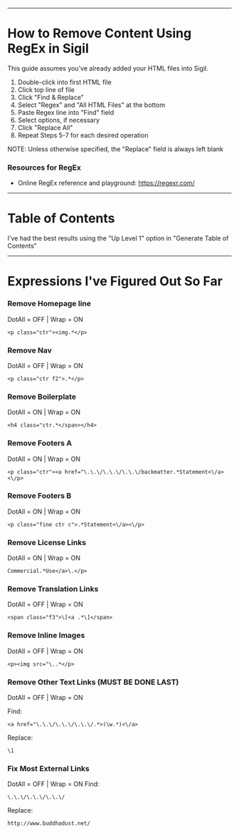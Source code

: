 -------------------------------

# How to Remove Content Using RegEx in Sigil

This guide assumes you've already added your HTML files into Sigil.

1. Double-click into first HTML file
2. Click top line of file
3. Click "Find & Replace"
4. Select "Regex" and "All HTML Files" at the bottom
5. Paste Regex line into "Find" field
6. Select options, if necessary
7. Click "Replace All"
8. Repeat Steps 5-7 for each desired operation

NOTE: Unless otherwise specified, the "Replace" field is always left blank

### Resources for RegEx

* Online RegEx reference and playground: https://regexr.com/

- - -

# Table of Contents

I've had the best results using the "Up Level 1" option in "Generate Table of Contents"

-------------------------------

# Expressions I've Figured Out So Far

### Remove Homepage line
DotAll = OFF | Wrap = ON

`<p class="ctr"><img.*</p>`


### Remove Nav
DotAll = OFF | Wrap = ON

`<p class="ctr f2">.*</p>`


### Remove Boilerplate
DotAll = ON | Wrap = ON

`<h4 class="ctr.*</span></h4>`


### Remove Footers A
DotAll = ON | Wrap = ON

`<p class="ctr"><a href="\.\.\/\.\.\/\.\.\/backmatter.*Statement<\/a><\/p>`


### Remove Footers B
DotAll = ON | Wrap = ON

`<p class="fine ctr c">.*Statement<\/a><\/p>`


### Remove License Links
DotAll = ON | Wrap = ON

`Commercial.*Use</a>\.</p>`


### Remove Translation Links
DotAll = OFF | Wrap = ON

`<span class="f3">\[<a .*\]</span>`


### Remove Inline Images
DotAll = OFF | Wrap = ON

`<p><img src="\..*</p>`


### Remove Other Text Links (MUST BE DONE LAST)
DotAll = OFF | Wrap = ON

Find:

`<a href="\.\.\/\.\.\/\.\.\/.*>(\w.*)<\/a>`

Replace:

`\1`


### Fix Most External Links
DotAll = OFF | Wrap = ON
Find:

`\.\.\/\.\.\/\.\.\/`

Replace:

`http://www.buddhadust.net/`
